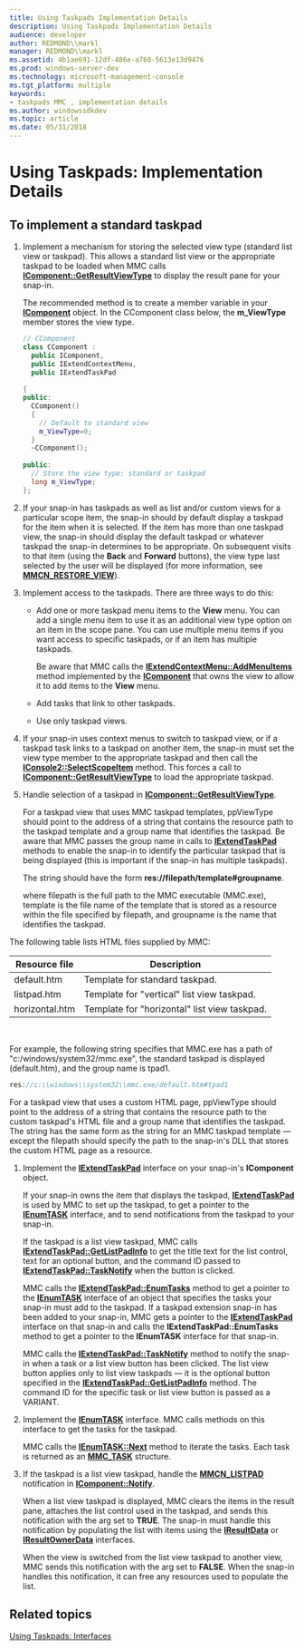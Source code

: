 ```yaml
---
title: Using Taskpads Implementation Details
description: Using Taskpads Implementation Details
audience: developer
author: REDMOND\\markl
manager: REDMOND\\markl
ms.assetid: 4b1ae691-12df-486e-a760-5613e13d9476
ms.prod: windows-server-dev
ms.technology: microsoft-management-console
ms.tgt_platform: multiple
keywords:
- taskpads MMC , implementation details
ms.author: windowssdkdev
ms.topic: article
ms.date: 05/31/2018
---
```


# Using Taskpads: Implementation Details

## To implement a standard taskpad

1.  Implement a mechanism for storing the selected view type (standard list view or taskpad). This allows a standard list view or the appropriate taskpad to be loaded when MMC calls [**IComponent::GetResultViewType**](/windows/desktop/api/Mmc/nf-mmc-icomponent-getresultviewtype) to display the result pane for your snap-in.

    The recommended method is to create a member variable in your [**IComponent**](/windows/desktop/api/Mmc/nn-mmc-icomponent) object. In the CComponent class below, the **m\_ViewType** member stores the view type.

    ```C++
    // CComponent
    class CComponent : 
      public IComponent,
      public IExtendContextMenu,
      public IExtendTaskPad
     
    {
    public:
      CComponent()
      {
        // Default to standard view
        m_ViewType=0;
      }
      ~CComponent();
     
    public:
      // Store the view type: standard or taskpad
      long m_ViewType;
    };
    ```

    

2.  If your snap-in has taskpads as well as list and/or custom views for a particular scope item, the snap-in should by default display a taskpad for the item when it is selected. If the item has more than one taskpad view, the snap-in should display the default taskpad or whatever taskpad the snap-in determines to be appropriate. On subsequent visits to that item (using the **Back** and **Forward** buttons), the view type last selected by the user will be displayed (for more information, see [**MMCN\_RESTORE\_VIEW**](mmcn-restore-view.md)).
3.  Implement access to the taskpads. There are three ways to do this:
    -   Add one or more taskpad menu items to the **View** menu. You can add a single menu item to use it as an additional view type option on an item in the scope pane. You can use multiple menu items if you want access to specific taskpads, or if an item has multiple taskpads.

        Be aware that MMC calls the [**IExtendContextMenu::AddMenuItems**](/windows/desktop/api/Mmc/nf-mmc-iextendcontextmenu-addmenuitems) method implemented by the [**IComponent**](/windows/desktop/api/Mmc/nn-mmc-icomponent) that owns the view to allow it to add items to the **View** menu.

    -   Add tasks that link to other taskpads.
    -   Use only taskpad views.

4.  If your snap-in uses context menus to switch to taskpad view, or if a taskpad task links to a taskpad on another item, the snap-in must set the view type member to the appropriate taskpad and then call the [**IConsole2::SelectScopeItem**](https://www.bing.com/search?q=**IConsole2::SelectScopeItem**) method. This forces a call to [**IComponent::GetResultViewType**](/windows/desktop/api/Mmc/nf-mmc-icomponent-getresultviewtype) to load the appropriate taskpad.
5.  Handle selection of a taskpad in [**IComponent::GetResultViewType**](/windows/desktop/api/Mmc/nf-mmc-icomponent-getresultviewtype).

    For a taskpad view that uses MMC taskpad templates, ppViewType should point to the address of a string that contains the resource path to the taskpad template and a group name that identifies the taskpad. Be aware that MMC passes the group name in calls to [**IExtendTaskPad**](/windows/desktop/api/Mmc/nn-mmc-iextendtaskpad) methods to enable the snap-in to identify the particular taskpad that is being displayed (this is important if the snap-in has multiple taskpads).

    The string should have the form **res://filepath/template\#groupname**.

    where filepath is the full path to the MMC executable (MMC.exe), template is the file name of the template that is stored as a resource within the file specified by filepath, and groupname is the name that identifies the taskpad.

The following table lists HTML files supplied by MMC:



| Resource file  | Description                                  |
|----------------|----------------------------------------------|
| default.htm    | Template for standard taskpad.               |
| listpad.htm    | Template for "vertical" list view taskpad.   |
| horizontal.htm | Template for "horizontal" list view taskpad. |



 

For example, the following string specifies that MMC.exe has a path of "c:/windows/system32/mmc.exe", the standard taskpad is displayed (default.htm), and the group name is tpad1.


```C++
res://c:\\windows\\system32\\mmc.exe/default.htm#tpad1
```



For a taskpad view that uses a custom HTML page, ppViewType should point to the address of a string that contains the resource path to the custom taskpad's HTML file and a group name that identifies the taskpad. The string has the same form as the string for an MMC taskpad template — except the filepath should specify the path to the snap-in's DLL that stores the custom HTML page as a resource.

1.  Implement the [**IExtendTaskPad**](/windows/desktop/api/Mmc/nn-mmc-iextendtaskpad) interface on your snap-in's **IComponent** object.

    If your snap-in owns the item that displays the taskpad, [**IExtendTaskPad**](/windows/desktop/api/Mmc/nn-mmc-iextendtaskpad) is used by MMC to set up the taskpad, to get a pointer to the [**IEnumTASK**](/windows/desktop/api/Mmc/nn-mmc-ienumtask) interface, and to send notifications from the taskpad to your snap-in.

    If the taskpad is a list view taskpad, MMC calls [**IExtendTaskPad::GetListPadInfo**](/windows/desktop/api/Mmc/nf-mmc-iextendtaskpad-getlistpadinfo) to get the title text for the list control, text for an optional button, and the command ID passed to [**IExtendTaskPad::TaskNotify**](/windows/desktop/api/Mmc/nf-mmc-iextendtaskpad-tasknotify) when the button is clicked.

    MMC calls the [**IExtendTaskPad::EnumTasks**](/windows/desktop/api/Mmc/nf-mmc-iextendtaskpad-enumtasks) method to get a pointer to the [**IEnumTASK**](/windows/desktop/api/Mmc/nn-mmc-ienumtask) interface of an object that specifies the tasks your snap-in must add to the taskpad. If a taskpad extension snap-in has been added to your snap-in, MMC gets a pointer to the [**IExtendTaskPad**](/windows/desktop/api/Mmc/nn-mmc-iextendtaskpad) interface on that snap-in and calls the **IExtendTaskPad::EnumTasks** method to get a pointer to the **IEnumTASK** interface for that snap-in.

    MMC calls the [**IExtendTaskPad::TaskNotify**](/windows/desktop/api/Mmc/nf-mmc-iextendtaskpad-tasknotify) method to notify the snap-in when a task or a list view button has been clicked. The list view button applies only to list view taskpads — it is the optional button specified in the [**IExtendTaskPad::GetListPadInfo**](/windows/desktop/api/Mmc/nf-mmc-iextendtaskpad-getlistpadinfo) method. The command ID for the specific task or list view button is passed as a VARIANT.

2.  Implement the [**IEnumTASK**](/windows/desktop/api/Mmc/nn-mmc-ienumtask) interface. MMC calls methods on this interface to get the tasks for the taskpad.

    MMC calls the [**IEnumTASK::Next**](/windows/desktop/api/Mmc/nf-mmc-ienumtask-next) method to iterate the tasks. Each task is returned as an [**MMC\_TASK**](/windows/desktop/api/Mmc/ne-mmc-_mmc_task_display_type) structure.

3.  If the taskpad is a list view taskpad, handle the [**MMCN\_LISTPAD**](mmcn-listpad.md) notification in [**IComponent::Notify**](/windows/desktop/api/Mmc/nf-mmc-icomponent-notify).

    When a list view taskpad is displayed, MMC clears the items in the result pane, attaches the list control used in the taskpad, and sends this notification with the arg set to **TRUE**. The snap-in must handle this notification by populating the list with items using the [**IResultData**](/windows/desktop/api/Mmc/nn-mmc-iresultdata) or [**IResultOwnerData**](/windows/desktop/api/Mmc/nn-mmc-iresultownerdata) interfaces.

    When the view is switched from the list view taskpad to another view, MMC sends this notification with the arg set to **FALSE**. When the snap-in handles this notification, it can free any resources used to populate the list.

## Related topics

<dl> <dt>

[Using Taskpads: Interfaces](using-taskpads-interfaces.md)
</dt> </dl>

 

 




